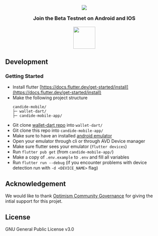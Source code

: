 <!-- logo -->
<p align="center">
  <img src="https://user-images.githubusercontent.com/7014833/203773780-04a0c8c0-93a6-43a4-bb75-570cb951dfa0.png">
</p>

<h3 align='center' style='margin: 1em;'> Join the <b>Beta Testnet</b> on Android and IOS</h3>

<p align="center">
  <a href="https://discord.gg/NM5HakA9nC">
    <img width="70" height="70"src="https://assets-global.website-files.com/6257adef93867e50d84d30e2/636e0a69f118df70ad7828d4_icon_clyde_blurple_RGB.svg">
  </a>
</p>


## Development
### Getting Started

- Install flutter
  [https://docs.flutter.dev/get-started/install](https://docs.flutter.dev/get-started/install)
- Make the following project structure
  ```
  candide-mobile/
  ├─ wallet-dart/
  ├─ candide-mobile-app/
  ```
- Git clone [wallet-dart repo](https://github.com/candidelabs/wallet-dart) into `wallet-dart/`
- Git clone this repo into `candide-mobile-app/`
- Make sure to have an installed [android emulator](https://developer.android.com/studio/run/managing-avds)
- Open your emulator through cli or through AVD Device manager
- Make sure flutter sees your emulator (`flutter devices`)
- Run `flutter pub get` (from `candide-mobile-app/`)
- Make a copy of `.env.example` to `.env` and fill all variables
- Run `flutter run --debug` (if you encounter problems with device detection run with `-d <DEVICE_NAME>` flag)

## Acknowledgement

We would like to thank [Optimism Community Governance](https://community.optimism.io/docs/governance) for giving the intial support for this projet.

## License
GNU General Public License v3.0
